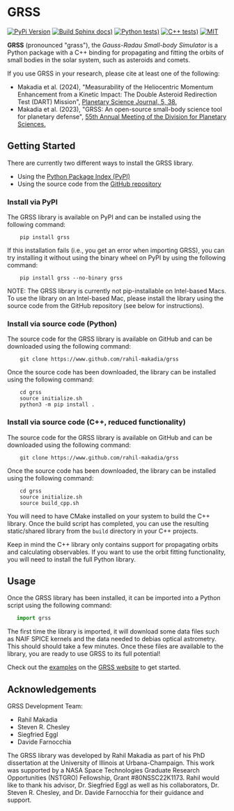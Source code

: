 # GRSS

[![PyPi Version](https://img.shields.io/pypi/v/grss?color=green)](https://pypi.python.org/pypi/grss/)
[![Build Sphinx docs)](https://github.com/rahil-makadia/grss/actions/workflows/docs.yml/badge.svg)](https://github.com/rahil-makadia/grss/actions/workflows/docs.yml)
[![Python tests)](https://github.com/rahil-makadia/grss/actions/workflows/python_tests.yml/badge.svg)](https://github.com/rahil-makadia/grss/actions/workflows/python_tests.yml)
[![C++ tests)](https://github.com/rahil-makadia/grss/actions/workflows/cpp_tests.yml/badge.svg)](https://github.com/rahil-makadia/grss/actions/workflows/cpp_tests.yml)
[![MIT](https://img.shields.io/badge/license-GPLv3-green.svg?style=flat)](https://github.com/rahil-makadia/grss/blob/main/LICENSE)

**GRSS** (pronounced "grass"), the *Gauss-Radau Small-body Simulator* is a Python package with a C++ binding for propagating and fitting the orbits of small bodies in the solar system, such as asteroids and comets.

If you use GRSS in your research, please cite at least one of the following:

* Makadia et al. (2024), "Measurability of the Heliocentric Momentum Enhancement from a Kinetic Impact: The Double Asteroid Redirection Test (DART) Mission", [Planetary Science Journal, 5, 38.](https://doi.org/10.3847/PSJ/ad1bce)
* Makadia et al. (2023), "GRSS: An open-source small-body science tool for planetary defense", [55th Annual Meeting of the Division for Planetary Sciences.](https://ui.adsabs.harvard.edu/abs/2023DPS....5540502M/abstract)

## Getting Started

There are currently two different ways to install the GRSS library.

* Using the [Python Package Index (PyPI)](https://pypi.org/project/grss/)
* Using the source code from the [GitHub repository](https://www.github.com/rahil-makadia/grss)

### Install via PyPI

The GRSS library is available on PyPI and can be installed using the following command:

``` console
    pip install grss
```

If this installation fails (i.e., you get an error when importing GRSS), you can try installing it without using the binary wheel on PyPI by using the following command:

``` console
    pip install grss --no-binary grss
```

NOTE: The GRSS library is currently not pip-installable on Intel-based Macs. To use the library on an Intel-based Mac, please install the library using the source code from the GitHub repository (see below for instructions).

### Install via source code (Python)

The source code for the GRSS library is available on GitHub and can be downloaded using the following command:

```console
    git clone https://www.github.com/rahil-makadia/grss
```

Once the source code has been downloaded, the library can be installed using the following command:

```console
    cd grss
    source initialize.sh
    python3 -m pip install .
```

### Install via source code (C++, reduced functionality)

The source code for the GRSS library is available on GitHub and can be downloaded using the following command:

```console
    git clone https://www.github.com/rahil-makadia/grss
```

Once the source code has been downloaded, the library can be installed using the following command:

```console
    cd grss
    source initialize.sh
    source build_cpp.sh
```

You will need to have CMake installed on your system to build the C++ library. Once the build script has completed, you can use the resulting static/shared library from the `build` directory in your C++ projects.

Keep in mind the C++ library only contains support for propagating orbits and calculating observables. If you want to use the orbit fitting functionality, you will need to install the full Python library.

## Usage

Once the GRSS library has been installed, it can be imported into a Python script using the following command:

``` python
   import grss
```

The first time the library is imported, it will download some data files such as NAIF SPICE kernels and the data needed to debias optical astrometry. This should should take a few minutes. Once these files are available to the library, you are ready to use GRSS to its full potential!

Check out the [examples](https://rahil-makadia.github.io/grss/examples.html) on the [GRSS website](https://rahil-makadia.github.io/grss/) to get started.

## Acknowledgements

GRSS Development Team:

* Rahil Makadia
* Steven R. Chesley
* Siegfried Eggl
* Davide Farnocchia

The GRSS library was developed by Rahil Makadia as part of his PhD dissertation at the University of Illinois at Urbana-Champaign. This work was supported by a NASA Space Technologies Graduate Research Opportunities (NSTGRO) Fellowship, Grant #80NSSC22K1173. Rahil would like to thank his advisor, Dr. Siegfried Eggl as well as his collaborators, Dr. Steven R. Chesley, and Dr. Davide Farnocchia for their guidance and support.
